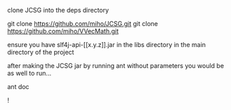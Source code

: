 
clone JCSG into the deps directory

git clone https://github.com/miho/JCSG.git
git clone https://github.com/miho/VVecMath.git


ensure you have slf4j-api-[[x.y.z]].jar
in the libs directory in the main directory of the project



after making the JCSG jar by running ant without parameters
you would be as well to run...

ant doc

!
